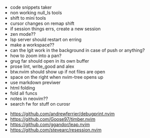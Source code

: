 - code snippets taker
- non working null_ls tools
- shift to mini tools
- cursor changes on remap shift
- if session things errs, create a new session
- zen mode??
- lsp server should restart on erring
- make a workspace??
- can the lgit work in the background in case of push or anything?
- how to zoom into a pan?
- grug far should open in its own buffer
- prose lint, write_good and alex
- btw.nvim should show up if not files are open
- space on the right when nvim-tree opens up
- use markdown previwer
- html folding
- fold all funcs
- notes in neovim??
- search fw for stuff on curosr

<!-- plugins to install -->

- https://github.com/andrewferrier/debugprint.nvim
- https://github.com/Goose97/timber.nvim
- https://github.com/ggandor/leap.nvim
- https://github.com/stevearc/resession.nvim
